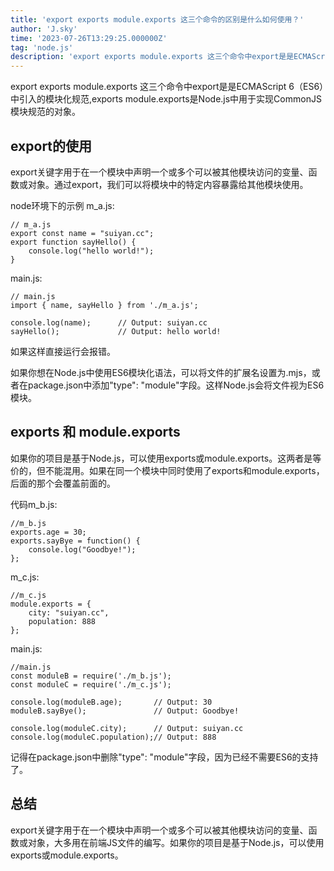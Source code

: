 ```yaml
---
title: 'export exports module.exports 这三个命令的区别是什么如何使用？'
author: 'J.sky'
time: '2023-07-26T13:29:25.000000Z'
tag: 'node.js'
description: 'export exports module.exports 这三个命令中export是是ECMAScript 6（ES6）中引入的模块化规范,exports module.exports是Node.js中用于实现CommonJS模块规范的对象。'
---
```

export exports module.exports 这三个命令中export是是ECMAScript 6（ES6）中引入的模块化规范,exports module.exports是Node.js中用于实现CommonJS模块规范的对象。

## export的使用

export关键字用于在一个模块中声明一个或多个可以被其他模块访问的变量、函数或对象。通过export，我们可以将模块中的特定内容暴露给其他模块使用。

node环境下的示例
m_a.js:

    // m_a.js
    export const name = "suiyan.cc";
    export function sayHello() {
        console.log("hello world!");
    }

main.js:

    // main.js
    import { name, sayHello } from './m_a.js';

    console.log(name);      // Output: suiyan.cc
    sayHello();             // Output: hello world!

如果这样直接运行会报错。

如果你想在Node.js中使用ES6模块化语法，可以将文件的扩展名设置为.mjs，或者在package.json中添加"type": "module"字段。这样Node.js会将文件视为ES6模块。

## exports 和 module.exports

如果你的项目是基于Node.js，可以使用exports或module.exports。这两者是等价的，但不能混用。如果在同一个模块中同时使用了exports和module.exports，后面的那个会覆盖前面的。

代码m_b.js:

    //m_b.js
    exports.age = 30;
    exports.sayBye = function() {
        console.log("Goodbye!");
    };

m_c.js:

    //m_c.js
    module.exports = {
        city: "suiyan.cc",
        population: 888
    };

main.js:

    //main.js
    const moduleB = require('./m_b.js');
    const moduleC = require('./m_c.js');

    console.log(moduleB.age);       // Output: 30
    moduleB.sayBye();               // Output: Goodbye!

    console.log(moduleC.city);      // Output: suiyan.cc
    console.log(moduleC.population);// Output: 888

记得在package.json中删除"type": "module"字段，因为已经不需要ES6的支持了。

## 总结

export关键字用于在一个模块中声明一个或多个可以被其他模块访问的变量、函数或对象，大多用在前端JS文件的编写。如果你的项目是基于Node.js，可以使用exports或module.exports。